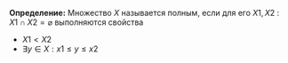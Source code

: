 **Определение:** Множество $X$ называется полным, если для его $X1, X2$ : $X1 \cap X2 = \varnothing$ выполняются свойства
* $X1 < X2$
* $\exists y \in X : x1 \leq y \leq x2$